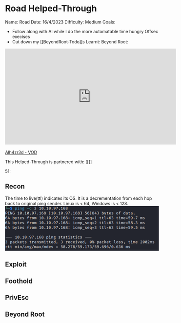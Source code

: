 # Road Helped-Through

Name: Road
Date:  16/4/2023
Difficulty:  Medium
Goals:  
- Follow along with Al while I do the more automatable time hungry Offsec execises 
- Cut down my [[BeyondRoot-Todo]]s
Learnt:
Beyond Root:



<iframe width="560" height="315" src="https://www.youtube.com/embed/yYw3ysOdNt8" title="YouTube video player" frameborder="0" allow="accelerometer; autoplay; clipboard-write; encrypted-media; gyroscope; picture-in-picture; web-share" allowfullscreen></iframe>

[Alh4zr3d - VOD](https://www.youtube.com/embed/yYw3ysOdNt8)

This Helped-Through is partnered with: [[]]

51:


## Recon

The time to live(ttl) indicates its OS. It is a decrementation from each hop back to original ping sender. Linux is < 64, Windows is < 128.
![ping](Screenshots/ping.png)
	
## Exploit

## Foothold

## PrivEsc

## Beyond Root



